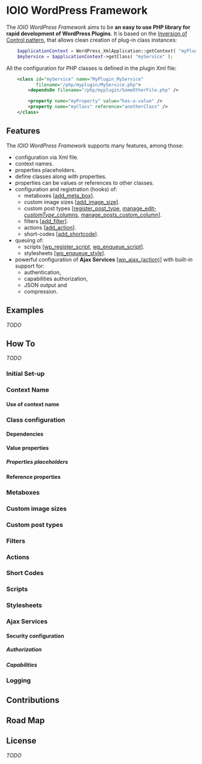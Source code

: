 IOIO WordPress Framework
========================

The *IOIO WordPress Framework* aims to be **an easy to use PHP library for rapid development of WordPress Plugins**. It is based on the [Inversion of Control pattern](http://en.wikipedia.org/wiki/Inversion_of_control), that allows clean creation of plug-in class instances:

```php
    $applicationContext = WordPress_XmlApplication::getContext( "myPlugin" );
	$myService = $applicationContext->getClass( "myService" );
```

All the configuration for PHP classes is defined in the plugin Xml file:

```xml
    <class id="myService" name="MyPlugin_MyService"
           filename="/php/myplugin/MyService.php">
        <dependsOn filename="/php/myplugin/SomeOtherFile.php" />

        <property name="myProperty" value="has-a-value" />
        <property name="myClass" reference="anotherClass" />
    </class>
```

## Features


The *IOIO WordPress Framework* supports many features, among those:

* configuration via Xml file.
* context names.
* properties placeholders.
* define classes along with properties.
* properties can be values or references to other classes. 
* configuration and registration (hooks) of:
  * metaboxes [[add_meta_box](http://codex.wordpress.org/Function_Reference/add_meta_box)].
  * custom image sizes [[add_image_size](http://codex.wordpress.org/Function_Reference/add_image_size)].
  * custom post types [[register_post_type](http://codex.wordpress.org/Function_Reference/register_post_type), [manage_edit-*customType*_columns](http://codex.wordpress.org/Plugin_API/Filter_Reference/manage_edit-post_type_columns), [manage_posts_custom_column](http://codex.wordpress.org/Plugin_API/Action_Reference/manage_posts_custom_column)].
  * filters [[add_filter](http://codex.wordpress.org/Function_Reference/add_filter)].
  * actions [[add_action](http://codex.wordpress.org/Function_Reference/add_action)].
  * short-codes [[add_shortcode](http://codex.wordpress.org/Function_Reference/add_shortcode)].
* queuing of:
  * scripts [[wp_register_script](http://codex.wordpress.org/Function_Reference/wp_register_script), [wp_enqueue_script](http://codex.wordpress.org/Function_Reference/wp_enqueue_script)].
  * stylesheets [[wp_enqueue_style](http://codex.wordpress.org/Function_Reference/wp_enqueue_style)].
* powerful configuration of **Ajax Services**  [[wp_ajax_(action)]("http://codex.wordpress.org/Plugin_API/Action_Reference/wp_ajax_(action)")] with built-in support for:
  * authentication,
  * capabilities authorization,
  * JSON output and
  * compression.

## Examples

*TODO*

## How To

*TODO*

### Initial Set-up

### Context Name

#### Use of context name

### Class configuration

#### Dependencies

#### Value properties

##### Properties placeholders

#### Reference properties

### Metaboxes

### Custom image sizes

### Custom post types

### Filters

### Actions

### Short Codes

### Scripts

### Stylesheets

### Ajax Services

#### Security configuration

##### Authorization

##### Capabilities

### Logging

## Contributions

## Road Map

## License

*TODO*